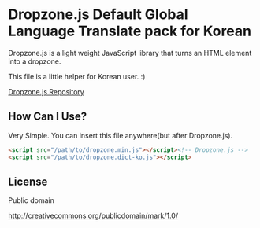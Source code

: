 # Dropzone.js Default Global Language Translate pack for Korean

Dropzone.js is a light weight JavaScript library that turns an HTML element into a dropzone. 

This file is a little helper for Korean user. :)

[Dropzone.js Repository](//github.com/enyo/dropzone)

## How Can I Use?

Very Simple.
You can insert this file anywhere(but after Dropzone.js).

```html
<script src="/path/to/dropzone.min.js"></script><!-- Dropzone.js -->
<script src="/path/to/dropzone.dict-ko.js"></script>
```

## License

Public domain

http://creativecommons.org/publicdomain/mark/1.0/